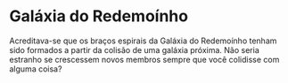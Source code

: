 # Galáxia do Redemoínho

Acreditava-se que os braços espirais da Galáxia do Redemoínho tenham sido
formados a partir da colisão de uma galáxia próxima. Não seria estranho se
crescessem novos membros sempre que você colidisse com alguma coisa?
